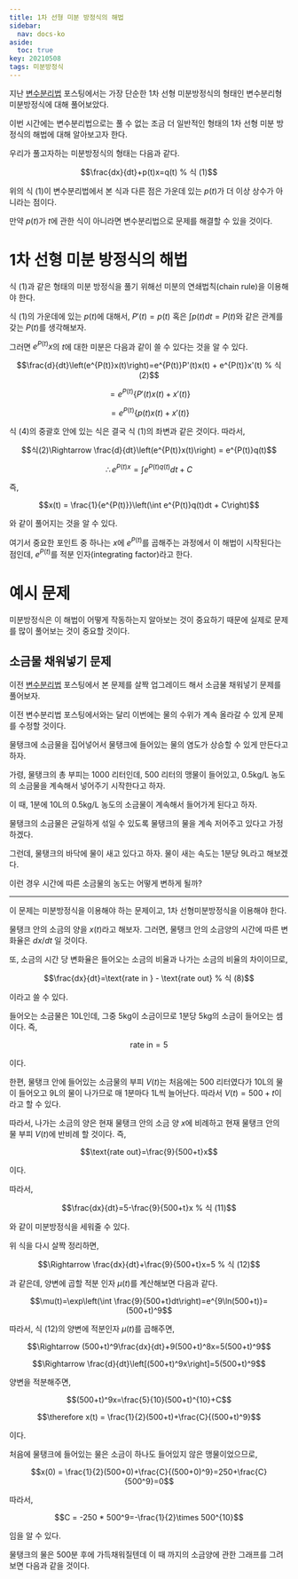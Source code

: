 ```yaml
---
title: 1차 선형 미분 방정식의 해법
sidebar:
  nav: docs-ko
aside:
  toc: true
key: 20210508
tags: 미분방정식
---
```


지난 [변수분리법](https://angeloyeo.github.io/2021/05/06/separable_differential_equations.html) 포스팅에서는 가장 단순한 1차 선형 미분방정식의 형태인 변수분리형 미분방정식에 대해 풀어보았다.

이번 시간에는 변수분리법으로는 풀 수 없는 조금 더 일반적인 형태의 1차 선형 미분 방정식의 해법에 대해 알아보고자 한다.

우리가 풀고자하는 미분방정식의 형태는 다음과 같다.

$$\frac{dx}{dt}+p(t)x=q(t) % 식 (1)$$

위의 식 (1)이 변수분리법에서 본 식과 다른 점은 가운데 있는 $p(t)$가 더 이상 상수가 아니라는 점이다.

만약 $p(t)$가 $t$에 관한 식이 아니라면 변수분리법으로 문제를 해결할 수 있을 것이다.

# 1차 선형 미분 방정식의 해법

식 (1)과 같은 형태의 미분 방정식을 풀기 위해선 미분의 연쇄법칙(chain rule)을 이용해야 한다.

식 (1)의 가운데에 있는 $p(t)$에 대해서, $P'(t) = p(t)$ 혹은 $\int p(t) dt = P(t)$와 같은 관계를 갖는 $P(t)$를 생각해보자.

그러면 $e^{P(t)}x$의 $t$에 대한 미분은 다음과 같이 쓸 수 있다는 것을 알 수 있다.

$$\frac{d}{dt}\left(e^{P(t)}x(t)\right)=e^{P(t)}P'(t)x(t) + e^{P(t)}x'(t) % 식 (2)$$

$$=e^{P(t)}\left\lbrace P'(t)x(t)+x'(t)\right\rbrace % 식(3)$$

$$=e^{P(t)}\left\lbrace p(t)x(t) + x'(t)\right\rbrace % 식(4)$$

식 (4)의 중괄호 안에 있는 식은 결국 식 (1)의 좌변과 같은 것이다. 따라서,

$$식(2)\Rightarrow \frac{d}{dt}\left(e^{P(t)}x(t)\right) = e^{P(t)}q(t)$$

$$\therefore e^{P(t)x}=\int e^{P(t)q(t)}dt + C$$

즉,

$$x(t) = \frac{1}{e^{P(t)}}\left(\int e^{P(t)}q(t)dt + C\right)$$

와 같이 풀어지는 것을 알 수 있다.

여기서 중요한 포인트 중 하나는 $x$에 $e^{P(t)}$를 곱해주는 과정에서 이 해법이 시작된다는 점인데, $e^{P(t)}$를 적분 인자(integrating factor)라고 한다.

# 예시 문제

미분방정식은 이 해법이 어떻게 작동하는지 알아보는 것이 중요하기 때문에 실제로 문제를 많이 풀어보는 것이 중요할 것이다.

## 소금물 채워넣기 문제

이전 [변수분리법](https://angeloyeo.github.io/2021/05/06/separable_differential_equations.html) 포스팅에서 본 문제를 살짝 업그레이드 해서 소금물 채워넣기 문제를 풀어보자.

이전 변수분리법 포스팅에서와는 달리 이번에는 물의 수위가 계속 올라갈 수 있게 문제를 수정할 것이다.

물탱크에 소금물을 집어넣어서 물탱크에 들어있는 물의 염도가 상승할 수 있게 만든다고 하자.

가령, 물탱크의 총 부피는 1000 리터인데, 500 리터의 맹물이 들어있고, 0.5kg/L 농도의 소금물을 계속해서 넣어주기 시작한다고 하자.

이 때, 1분에 10L의 0.5kg/L 농도의 소금물이 계속해서 들어가게 된다고 하자.

물탱크의 소금물은 균일하게 섞일 수 있도록 물탱크의 물을 계속 저어주고 있다고 가정하겠다.

그런데, 물탱크의 바닥에 물이 새고 있다고 하자. 물이 새는 속도는 1분당 9L라고 해보겠다.

이런 경우 시간에 따른 소금물의 농도는 어떻게 변하게 될까?

---

이 문제는 미분방정식을 이용해야 하는 문제이고, 1차 선형미분방정식을 이용해야 한다.

물탱크 안의 소금의 양을 $x(t)$라고 해보자. 그러면, 물탱크 안의 소금양의 시간에 따른 변화율은 $dx/dt$ 일 것이다.

또, 소금의 시간 당 변화율은 들어오는 소금의 비율과 나가는 소금의 비율의 차이이므로,

$$\frac{dx}{dt}=\text{rate in } - \text{rate out} % 식 (8)$$

이라고 쓸 수 있다.

들어오는 소금물은 10L인데, 그중 5kg이 소금이므로 1분당 5kg의 소금이 들어오는 셈이다. 즉,

$$\text{rate in}=5$$

이다.

한편, 물탱크 안에 들어있는 소금물의 부피 $V(t)$는 처음에는 500 리터였다가 10L의 물이 들어오고 9L의 물이 나가므로 매 1분마다 1L씩 늘어난다. 따라서 $V(t) = 500 + t$이라고 할 수 있다.

따라서, 나가는 소금의 양은 현재 물탱크 안의 소금 양 $x$에 비례하고 현재 물탱크 안의 물 부피 $V(t)$에 반비례 할 것이다. 즉,

$$\text{rate out}=\frac{9}{500+t}x$$

이다.

따라서, 

$$\frac{dx}{dt}=5-\frac{9}{500+t}x % 식 (11)$$

와 같이 미분방정식을 세워줄 수 있다.

위 식을 다시 살짝 정리하면,

$$\Rightarrow \frac{dx}{dt}+\frac{9}{500+t}x=5 % 식 (12)$$

과 같은데, 양변에 곱할 적분 인자 $\mu(t)$를 계산해보면 다음과 같다.

$$\mu(t)=\exp\left(\int \frac{9}{500+t}dt\right)=e^{9\ln(500+t)}=(500+t)^9$$

따라서, 식 (12)의 양변에 적분인자 $\mu(t)$를 곱해주면,

$$\Rightarrow (500+t)^9\frac{dx}{dt}+9(500+t)^8x=5(500+t)^9$$

$$\Rightarrow \frac{d}{dt}\left[(500+t)^9x\right]=5(500+t)^9$$

양변을 적분해주면,

$$(500+t)^9x=\frac{5}{10}(500+t)^{10}+C$$

$$\therefore x(t) = \frac{1}{2}(500+t)+\frac{C}{(500+t)^9}$$

이다.

처음에 물탱크에 들어있는 물은 소금이 하나도 들어있지 않은 맹물이었으므로,

$$x(0) = \frac{1}{2}(500+0)+\frac{C}{(500+0)^9}=250+\frac{C}{500^9}=0$$

따라서,

$$C = -250 * 500^9=-\frac{1}{2}\times 500^{10}$$

임을 알 수 있다.

물탱크의 물은 500분 후에 가득채워질텐데 이 때 까지의 소금양에 관한 그래프를 그려보면 다음과 같을 것이다.



